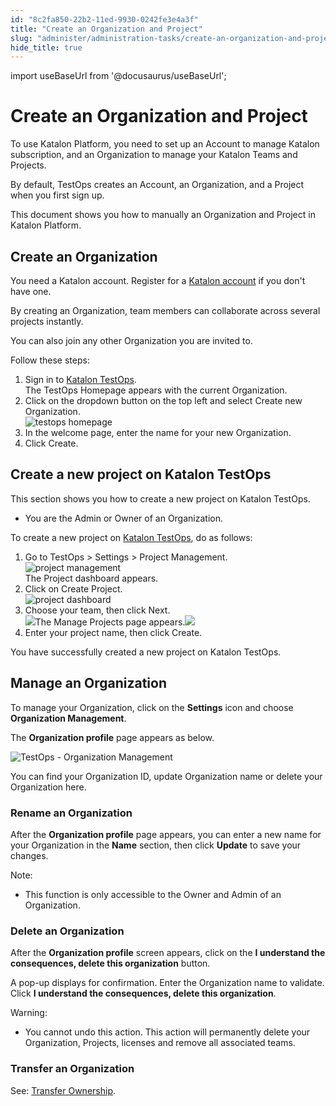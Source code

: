 ```yaml
---
id: "8c2fa850-22b2-11ed-9930-0242fe3e4a3f"
title: "Create an Organization and Project"
slug: "administer/administration-tasks/create-an-organization-and-project"
hide_title: true
---
```

import useBaseUrl from '@docusaurus/useBaseUrl';


# <a id="id" class="anchor_top_offset"/><a id="ariaid-title1" class="anchor_top_offset"/>Create an Organization and Project

<p xmlns="http://www.w3.org/1999/xhtml" className="p">To use <span className="ph">Katalon Platform</span>, you need to set up an Account to manage Katalon subscription, and an Organization to manage your Katalon Teams and Projects.</p> 
<p xmlns="http://www.w3.org/1999/xhtml" className="p"> By default, <span className="ph uicontrol">TestOps</span> creates an Account, an Organization, and a Project when you first sign up.</p> 
<p xmlns="http://www.w3.org/1999/xhtml" className="p">This document shows you how to manually an Organization and Project in <span className="ph">Katalon Platform</span>.</p> 

## <a id="task-6230" class="anchor_top_offset"/>Create an Organization

<div xmlns="http://www.w3.org/1999/xhtml" className="section prereq p"><p className="p">You need a Katalon account. Register for a  <a className="xref j-external-link" href="https://www.katalon.com/sign-up/" target="_blank">Katalon account</a> if you don't have one.</p></div>
<section xmlns="http://www.w3.org/1999/xhtml" className="section context">     <p className="p">By creating an Organization, team members can collaborate across several projects instantly.</p>   <p className="p">You can also join any other Organization you are invited to.</p>   <p className="p">Follow these steps:</p></section> 
<ol xmlns="http://www.w3.org/1999/xhtml" className="ol steps"><li className="li step stepexpand"><span className="ph cmd">Sign in to <a className="xref j-external-link" href="https://testops.katalon.io/login" target="_blank">Katalon TestOps</a>.</span><div className="itemgroup stepresult">The <span className="ph uicontrol">TestOps Homepage</span> appears with the current Organization.</div></li><li className="li step stepexpand"><span className="ph cmd">Click on the dropdown button on the top left and select <span className="ph uicontrol">Create new Organization</span>.</span><div className="itemgroup stepxmp"><img className="image" width={700} src={useBaseUrl("/39a13310-5c78-11ed-a602-0242cfbc79b5.png")} alt="testops homepage" /></div></li><li className="li step stepexpand"><span className="ph cmd">In the welcome page, enter the name for your new Organization.</span></li><li className="li step stepexpand"><span className="ph cmd">Click <span className="ph uicontrol">Create</span>.</span></li></ol> 

## <a id="to-create-new-project" class="anchor_top_offset"/>Create a new project on Katalon TestOps

<p xmlns="http://www.w3.org/1999/xhtml" className="shortdesc">This section shows you how to create a new project on Katalon TestOps.</p> 
<div xmlns="http://www.w3.org/1999/xhtml" className="section prereq p"><ul className="ul"><li className="li"><p className="p">You are the Admin or Owner of an Organization.</p></li></ul></div>
<section xmlns="http://www.w3.org/1999/xhtml" className="section context">To create a new project on <a className="xref j-external-link" href="https://testops.katalon.io/" target="_blank">Katalon TestOps</a>, do as follows:</section> 
<ol xmlns="http://www.w3.org/1999/xhtml" className="ol steps"><li className="li step stepexpand"><span className="ph cmd">Go to <span className="ph">TestOps</span> &gt; <span className="ph uicontrol">Settings</span> &gt; <span className="ph uicontrol">Project Management</span>.</span><div className="itemgroup info"><img className="image" width={350} src={useBaseUrl("/e8071d40-49fc-11ed-a602-0242cfbc79b5.png")} alt="project management" /></div><div className="itemgroup info">The <span className="ph uicontrol">Project</span> dashboard appears.</div></li><li className="li step stepexpand"><span className="ph cmd">Click on <span className="ph uicontrol">Create Project</span>.</span><div className="itemgroup info"><img className="image" width={700} src={useBaseUrl("/ecdeb980-5c72-11ed-a602-0242cfbc79b5.png")} alt="project dashboard" /></div></li><li className="li step stepexpand"><span className="ph cmd">Choose your team, then click <span className="ph uicontrol">Next</span>.</span><div className="itemgroup info"><img className="image" src={useBaseUrl("/ececea50-5c72-11ed-a602-0242cfbc79b5.png")} />The <span className="ph uicontrol">Manage Projects</span> page appears.<img className="image" src={useBaseUrl("/ecb9a550-5c72-11ed-a602-0242cfbc79b5.png")} /></div></li><li className="li step stepexpand"><span className="ph cmd">Enter your project name, then click <span className="ph uicontrol">Create</span>.</span></li></ol> 
<section xmlns="http://www.w3.org/1999/xhtml" className="section result">You have successfully created a new project on Katalon TestOps.</section> 

## <a id="id_4" class="anchor_top_offset"/>Manage an Organization

<p xmlns="http://www.w3.org/1999/xhtml" className="p">To manage your Organization, click on the   <strong className="ph b">Settings</strong> icon and choose <strong className="ph b">Organization     Management</strong>.</p> 
<p xmlns="http://www.w3.org/1999/xhtml" className="p">The <strong className="ph b">Organization profile</strong> page appears as   below.</p> 
<p xmlns="http://www.w3.org/1999/xhtml" className="p">   <img className="image" width={700} src={useBaseUrl("/5928a420-5c78-11ed-a602-0242cfbc79b5.png")} alt="TestOps - Organization Management" /></p> 
<p xmlns="http://www.w3.org/1999/xhtml" className="p">You can find your Organization ID, update Organization name or   delete your Organization here.</p> 

### <a id="id_5" class="anchor_top_offset"/>Rename an Organization

<p xmlns="http://www.w3.org/1999/xhtml" className="p">After the <strong className="ph b">Organization profile</strong> page appears, you can enter a new name for your Organization in the <strong className="ph b">Name</strong> section, then click <strong className="ph b">Update</strong> to save your changes.</p> 
<div xmlns="http://www.w3.org/1999/xhtml" className="note note note_note"><span className="note__title">Note:</span> 
  <ul className="ul"><li className="li">
      <p className="p">This function is only accessible to the Owner and Admin of an Organization.</p>
    </li></ul>
</div>

### <a id="id_6" class="anchor_top_offset"/>Delete an Organization

<p xmlns="http://www.w3.org/1999/xhtml" className="p">After the <strong className="ph b">Organization profile</strong> screen appears, click on the <strong className="ph b">I understand the consequences, delete this organization</strong> button.</p> 
<p xmlns="http://www.w3.org/1999/xhtml" className="p">A pop-up displays for confirmation. Enter the Organization name to validate. Click <strong className="ph b">I understand the consequences, delete this organization</strong>.</p> 
<div xmlns="http://www.w3.org/1999/xhtml" className="note warning note_warning"><span className="note__title">Warning:</span> 
  <ul className="ul"><li className="li">
      <p className="p">You cannot undo this action. This action will permanently delete your Organization, Projects, licenses and remove all associated teams.</p>
    </li></ul>
</div>
      

### <a id="id_7" class="anchor_top_offset"/>Transfer an Organization

      
        
<p xmlns="http://www.w3.org/1999/xhtml" className="p">See: <a className="xref" href="/docs/administer/administration-tasks/user-management/transfer-ownership">Transfer     Ownership</a>.</p> 
      
    
